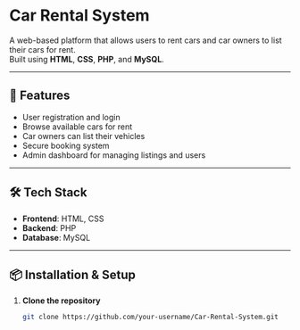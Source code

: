 # Car Rental System

A web-based platform that allows users to rent cars and car owners to list their cars for rent.  
Built using **HTML**, **CSS**, **PHP**, and **MySQL**.

---

## 🚀 Features
- User registration and login
- Browse available cars for rent
- Car owners can list their vehicles
- Secure booking system
- Admin dashboard for managing listings and users

---

## 🛠️ Tech Stack
- **Frontend**: HTML, CSS
- **Backend**: PHP
- **Database**: MySQL

---

## 📦 Installation & Setup

1. **Clone the repository**
   ```bash
   git clone https://github.com/your-username/Car-Rental-System.git
